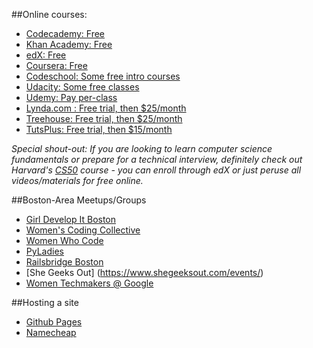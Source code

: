 ##Online courses:
- [Codecademy: Free ](https://www.codecademy.com/)
- [Khan Academy: Free](https://www.khanacademy.org/)
- [edX: Free](https://www.edx.org/)
- [Coursera: Free](https://www.coursera.org/)
- [Codeschool: Some free intro courses](https://www.codeschool.com/learn)
- [Udacity: Some free classes](https://www.udacity.com/)
- [Udemy: Pay per-class](https://www.udemy.com/)
- [Lynda.com : Free trial, then $25/month](http://www.lynda.com/)
- [Treehouse: Free trial, then $25/month]( https://teamtreehouse.com)
- [TutsPlus: Free trial, then $15/month](http://tutsplus.com/)

*Special shout-out: If you are looking to learn computer science fundamentals or prepare for a technical interview, definitely check out Harvard's [CS50](https://cs50.harvard.edu/) course - you can enroll through edX or just peruse all videos/materials for free online.*

##Boston-Area Meetups/Groups
- [Girl Develop It Boston](http://www.meetup.com/Girl-Develop-It-Boston/)
- [Women's Coding Collective](http://www.meetup.com/wcc-boston/)
- [Women Who Code](http://www.meetup.com/Women-Who-Code-Boston/)
- [PyLadies](http://www.meetup.com/PyLadies-Boston/)
- [Railsbridge Boston](http://www.railsbridgeboston.org/)
- [She Geeks Out] (https://www.shegeeksout.com/events/)
- [Women Techmakers @ Google](https://www.womentechmakers.com/)

##Hosting a site
- [Github Pages](https://pages.github.com/)
- [Namecheap](https://www.namecheap.com/)

